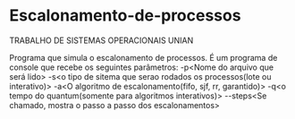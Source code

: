 # Escalonamento-de-processos
TRABALHO DE SISTEMAS OPERACIONAIS
UNIAN

Programa que simula o escalonamento de processos.
É um programa de console que recebe os seguintes parâmetros:
-p<Nome do arquivo que será lido> 
-s<o tipo de sitema que serao rodados os processos(lote ou interativo)> 
-a<O algoritmo de escalonamento(fifo, sjf, rr, garantido)> 
-q<o tempo do quantum(somente para algoritmos interativos)> 
--steps<Se chamado, mostra o passo a passo dos escalonamentos>

